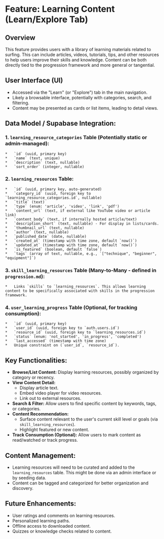 # Feature: Learning Content (Learn/Explore Tab)

## Overview

This feature provides users with a library of learning materials related to surfing. This can include articles, videos, tutorials, tips, and other resources to help users improve their skills and knowledge. Content can be both directly tied to the progression framework and more general or tangential.

## User Interface (UI)

*   Accessed via the "Learn" (or "Explore") tab in the main navigation.
*   Likely a browsable interface, potentially with categories, search, and filtering.
*   Content may be presented as cards or list items, leading to detail views.

## Data Model / Supabase Integration:

### 1. `learning_resource_categories` Table (Potentially static or admin-managed):
    *   `id` (uuid, primary key)
    *   `name` (text, unique)
    *   `description` (text, nullable)
    *   `sort_order` (integer, nullable)

### 2. `learning_resources` Table:
    *   `id` (uuid, primary key, auto-generated)
    *   `category_id` (uuid, foreign key to `learning_resource_categories.id`, nullable)
    *   `title` (text)
    *   `type` (enum: 'article', 'video', 'link', 'pdf')
    *   `content_url` (text, if external like YouTube video or article link)
    *   `content_body` (text, if internally hosted article/text)
    *   `description_short` (text, nullable) - For display in lists/cards.
    *   `thumbnail_url` (text, nullable)
    *   `author` (text, nullable)
    *   `published_date` (date, nullable)
    *   `created_at` (timestamp with time zone, default `now()`)
    *   `updated_at` (timestamp with time zone, default `now()`)
    *   `is_featured` (boolean, default `false`)
    *   `tags` (array of text, nullable, e.g., `["technique", "beginner", "equipment"]`)

### 3. `skill_learning_resources` Table (Many-to-Many - defined in `progression.md`):
    *   Links `skills` to `learning_resources`. This allows learning content to be specifically associated with skills in the progression framework.

### 4. `user_learning_progress` Table (Optional, for tracking consumption):
    *   `id` (uuid, primary key)
    *   `user_id` (uuid, foreign key to `auth.users.id`)
    *   `resource_id` (uuid, foreign key to `learning_resources.id`)
    *   `status` (enum: 'not_started', 'in_progress', 'completed')
    *   `last_accessed` (timestamp with time zone)
    *   Unique constraint on (`user_id`, `resource_id`).

## Key Functionalities:

*   **Browse/List Content:** Display learning resources, possibly organized by category or recency.
*   **View Content Detail:**
    *   Display article text.
    *   Embed video player for video resources.
    *   Link out to external resources.
*   **Search & Filter:** Allow users to find specific content by keywords, tags, or categories.
*   **Content Recommendation:**
    *   Surface content relevant to the user's current skill level or goals (via `skill_learning_resources`).
    *   Highlight featured or new content.
*   **Track Consumption (Optional):** Allow users to mark content as read/watched or track progress.

## Content Management:

*   Learning resources will need to be curated and added to the `learning_resources` table. This might be done via an admin interface or by seeding data.
*   Content can be tagged and categorized for better organization and discovery.

## Future Enhancements:

*   User ratings and comments on learning resources.
*   Personalized learning paths.
*   Offline access to downloaded content.
*   Quizzes or knowledge checks related to content.
